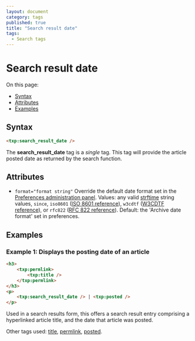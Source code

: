 ```yaml
---
layout: document
category: tags
published: true
title: "Search result date"
tags:
  - Search tags
---
```


# Search result date

On this page:

* [Syntax](#user-content-syntax)
* [Attributes](#user-content-attributes)
* [Examples](#user-content-examples)

## Syntax

~~~ html
<txp:search_result_date />
~~~

The **search_result_date** tag is a *single* tag. This tag will provide the article posted date as returned by the search function.

## Attributes

* `format="format string"`
Override the default date format set in the [Preferences administration panel](../administration/preferences-panel).
Values: any valid [strftime](http://php.net/strftime) string values, `since`, `iso8601` ([ISO 8601 reference](http://en.wikipedia.org/wiki/ISO_8601)), `w3cdtf` ([W3CDTF reference](http://www.w3.org/TR/NOTE-datetime)), or `rfc822` ([RFC 822 reference](http://www.w3.org/Protocols/rfc822/#z28)).
Default: the 'Archive date format' set in preferences.

## Examples

### Example 1: Displays the posting date of an article

~~~ html
<h3>
    <txp:permlink>
        <txp:title />
    </txp:permlink>
</h3>
<p>
    <txp:search_result_date /> | <txp:posted />
</p>
~~~

Used in a search results form, this offers a search result entry comprising a hyperlinked article title, and the date that article was posted.

Other tags used: [title](title), [permlink](permlink), [posted](posted).
